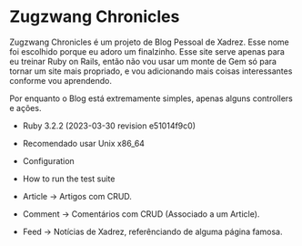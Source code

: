 # Zugzwang Chronicles

Zugzwang Chronicles é um projeto de Blog Pessoal de Xadrez. Esse nome foi escolhido porque eu adoro um finalzinho. Esse site serve apenas para eu treinar Ruby on Rails, então não vou usar um monte de Gem só para tornar um site mais propriado, e vou adicionando mais coisas interessantes conforme vou aprendendo.

Por enquanto o Blog está extremamente simples, apenas alguns controllers e ações.

* Ruby 3.2.2 (2023-03-30 revision e51014f9c0)

* Recomendado usar Unix x86_64

* Configuration

* How to run the test suite

* Article   -> Artigos com CRUD.

* Comment   -> Comentários com CRUD (Associado a um Article).

* Feed  -> Notícias de Xadrez, referênciando de alguma página famosa.
